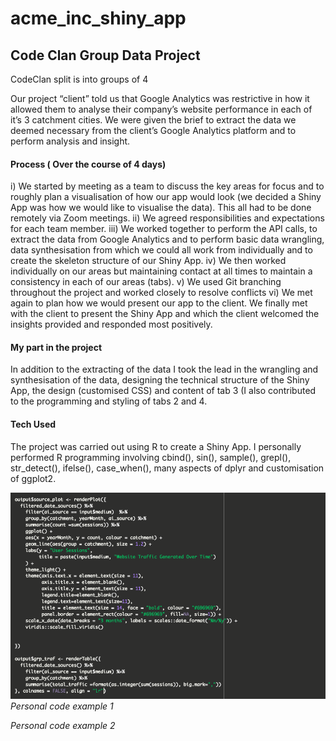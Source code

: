 # acme_inc_shiny_app

## Code Clan Group Data Project

CodeClan split is into groups of 4 

Our project “client” told us that Google Analytics was restrictive in how it allowed them to analyse their company’s website performance in each of it’s 3 catchment cities.  We were given the brief to extract the data we deemed necessary from the client’s Google Analytics platform and to perform analysis and insight.


#### Process ( Over the course of 4 days)
i) We started by meeting as a team to discuss the key areas for focus and to roughly plan a visualisation of how our app would look (we decided a Shiny App was how we would like to visualise the data).  This all had to be done remotely via Zoom meetings.
ii) We agreed responsibilities and expectations for each team member.
iii) We worked together to perform the API calls, to extract the data from Google Analytics and to perform basic data wrangling,  data synthesisation from which we could all work from individually and to create the skeleton structure of our Shiny App.
iv) We then worked individually on our areas but maintaining contact at all times to maintain a consistency in each of our areas (tabs).
v) We used Git branching throughout the project and worked closely to resolve conflicts
vi) We met again to plan how we would present our app to the client.  We finally met with the client to present the Shiny App and which the client welcomed the insights provided and responded most positively.

#### My part in the project
In addition to the extracting of the data I  took the lead in the wrangling and synthesisation of the data,  designing the technical structure of the Shiny App, the design (customised CSS) and content of tab 3 (I also contributed to the programming and styling of tabs 2 and 4.


#### Tech Used
The project was carried out using R to create a Shiny App.
I personally performed  R programming involving cbind(), sin(), sample(), grepl(), str_detect(), ifelse(), case_when(), many aspects of dplyr and customisation of ggplot2.



![Code Highlight](Data-project-2/screen_shots/code_highligh1.png)
_Personal code example 1_

_Personal code example 2_
